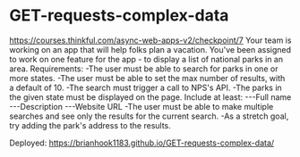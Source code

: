 # GET-requests-complex-data
https://courses.thinkful.com/async-web-apps-v2/checkpoint/7
Your team is working on an app that will help folks plan a vacation. You've been assigned to work on one feature for the app - to display a list of national parks in an area.
Requirements:
-The user must be able to search for parks in one or more states.
-The user must be able to set the max number of results, with a default of 10.
-The search must trigger a call to NPS's API.
-The parks in the given state must be displayed on the page. Include at least:
---Full name
---Description
---Website URL
-The user must be able to make multiple searches and see only the results for the current search.
-As a stretch goal, try adding the park's address to the results.

Deployed: https://brianhook1183.github.io/GET-requests-complex-data/
